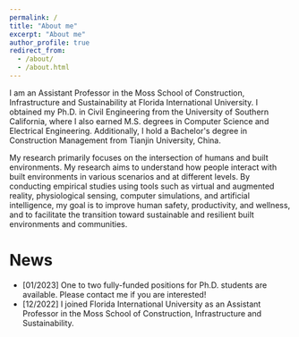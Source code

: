 ```yaml
---
permalink: /
title: "About me"
excerpt: "About me"
author_profile: true
redirect_from: 
  - /about/
  - /about.html
---
```


I am an Assistant Professor in the Moss School of Construction, Infrastructure and Sustainability at Florida International University. I obtained my Ph.D. in Civil Engineering from the University of Southern California, where I also earned M.S. degrees in Computer Science and Electrical Engineering. Additionally, I hold a Bachelor's degree in Construction Management from Tianjin University, China.  


My research primarily focuses on the intersection of humans and built environments. My research aims to understand how people interact with built environments in various scenarios and at different levels. By conducting empirical studies using tools such as virtual and augmented reality, physiological sensing, computer simulations, and artificial intelligence, my goal is to improve human safety, productivity, and wellness, and to facilitate the transition toward sustainable and resilient built environments and communities.    

News
======
- [01/2023] One to two fully-funded positions for Ph.D. students are available. Please contact me if you are interested! 
- [12/2022] I joined Florida International University as an Assistant Professor in the Moss School of Construction, Infrastructure and Sustainability. 
